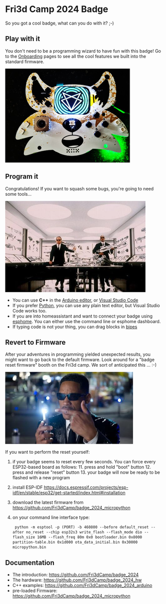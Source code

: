 # Fri3d Camp 2024 Badge

So you got a cool badge, what can you do with it? ;-)

## Play with it

You don't need to be a programming wizard to have fun with this badge!
Go to the [Onboarding](Onboarding) pages to see all the cool features we built into the standard firmware.

![badge image place holder](badge2024.jpg)

## Program it

Congratulations! If you want to squash some bugs, you're going to need some tools...

![Choose your tools](weapons.jpg)

- You can use **C++** in the [Arduino editor](arduino), or [Visual Studio Code](platformio)
- If you prefer [Python](micropython), you can use any plain text editor, but Visual Studio Code works too.
- If you are into homeassistant and want to connect your badge using [esphome](esphome). You can either use the command line or esphome dashboard.
- If typing code is not your thing, you can drag blocks in [bipes](bipes)

## Revert to Firmware

After your adventures in programming yielded unexpected results, you might want to go back to the default firmware.
Look around for a "badge reset firmware" booth on the Fri3d camp. We sort of anticipated this ... :-)

![Rest to Firmware Neuralizer](neuralizer.jpg)


If you want to perform the reset yourself:

1. if your badge seems to reset every few seconds. You can force every ESP32-based board as follows:
    11. press and hold "boot" button
    12. press and release "reset" button
    13. your badge will now be ready to be flashed with a new program
2. install ESP-IDF <https://docs.espressif.com/projects/esp-idf/en/stable/esp32/get-started/index.html#installation>
3. download the latest firmware from <https://github.com/Fri3dCamp/badge_2024_micropython>
4. on your command line interface type:

        python -m esptool -p (PORT) -b 460800 --before default_reset --after no_reset --chip esp32s3 write_flash --flash_mode dio --flash_size 16MB --flash_freq 80m 0x0 bootloader.bin 0x8000 partition-table.bin 0x1d000 ota_data_initial.bin 0x30000 micropython.bin

## Documentation

- The introduction: <https://github.com/Fri3dCamp/badge_2024>
- The hardware: <https://github.com/Fri3dCamp/badge_2024_hw>
- C++ examples: <https://github.com/Fri3dCamp/badge_2024_arduino>
- pre-loaded Firmware: <https://github.com/Fri3dCamp/badge_2024_micropython>
